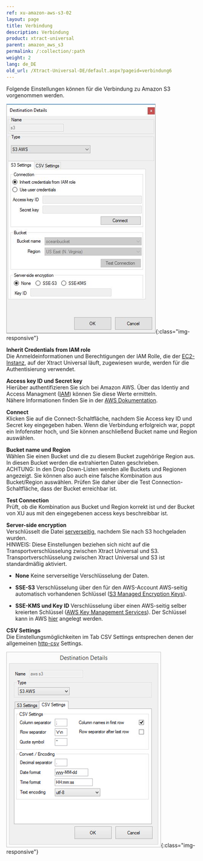 ```yaml
---
ref: xu-amazon-aws-s3-02
layout: page
title: Verbindung
description: Verbindung
product: xtract-universal
parent: amazon_aws_s3
permalink: /:collection/:path
weight: 2
lang: de_DE
old_url: /Xtract-Universal-DE/default.aspx?pageid=verbindung6
---
```


Folgende Einstellungen können für die Verbindung zu Amazon S3 vorgenommen werden.

![XU_S3_DestinationDetails](/img/content/XU_S3_DestinationDetails.png){:class="img-responsive"}

**Inherit Credentials from IAM role** <br>
Die Anmeldeinformationen und Berechtigungen der IAM Rolle, die der [EC2-Instanz](https://docs.aws.amazon.com/IAM/latest/UserGuide/id_roles_use_switch-role-ec2.html), auf der Xtract Universal läuft, zugewiesen wurde, werden für die Authentisierung verwendet.

**Access key ID und Secret key**<br>
Hierüber authentifizieren Sie sich bei Amazon AWS. Über das Identiy and Access Managment ([IAM](https://console.aws.amazon.com/iam/home#/home)) können Sie diese Werte ermitteln.<br>
Nähere Informationen finden Sie in der [AWS Dokumentation](https://docs.aws.amazon.com/IAM/latest/UserGuide/id_credentials_access-keys.html).

**Connect**<br>
Klicken Sie auf die Connect-Schaltfläche, nachdem Sie Access key ID und Secret key eingegeben haben. Wenn die Verbindung erfolgreich war, poppt ein Infofenster hoch, und Sie können anschließend Bucket name und Region auswählen.

**Bucket name und Region**<br>
Wählen Sie einen Bucket und die zu diesem Bucket zugehörige Region aus. In diesen Bucket werden die extrahierten Daten geschrieben.<br>
ACHTUNG: In den Drop Down-Listen werden alle Buckets und Regionen angezeigt. Sie können also auch eine falsche Kombination aus Bucket/Region auswählen. Prüfen Sie daher über die Test Connection-Schaltfläche, dass der Bucket erreichbar ist.

**Test Connection**<br>
Prüft, ob die Kombination aus Bucket und Region korrekt ist und der Bucket von XU aus mit den eingegebenen access keys beschreibbar ist.

**Server-side encryption**<br>
Verschlüsselt die Datei [serverseitig](https://docs.aws.amazon.com/AmazonS3/latest/dev/serv-side-encryption.html), nachdem Sie nach S3 hochgeladen wurden.<br>
HINWEIS: Diese Einstellungen beziehen sich nicht auf die Transportverschlüsselung zwischen Xtract Universal und S3. Transportverschlüsselung zwischen Xtract Universal und S3 ist standardmäßig aktiviert. 

- **None**
   Keine serverseitige Verschlüsselung der Daten.

- **SSE-S3**
   Verschlüsselung über den für den AWS-Account AWS-seitig automatisch vorhandenen Schlüssel ([S3 Managed Encryption Keys](https://docs.aws.amazon.com/AmazonS3/latest/dev/UsingServerSideEncryption.html)).

- **SSE-KMS und Key ID**
   Verschlüsselung über einen AWS-seitig selber kreierten Schlüssel ([AWS Key Management Services](https://docs.aws.amazon.com/AmazonS3/latest/dev/UsingKMSEncryption.html)). Der Schlüssel kann in AWS [hier](https://console.aws.amazon.com/iam/home#/encryptionKeys/) angelegt werden.


**CSV Settings**<br>
Die Einstellungsmöglichkeiten im Tab CSV Settings entsprechen denen der allgemeinen [http-csv](../csv-via-http) Settings.

![XU_S3_DestinationDetails2](/img/content/XU_S3_DestinationDetails2.png){:class="img-responsive"}
